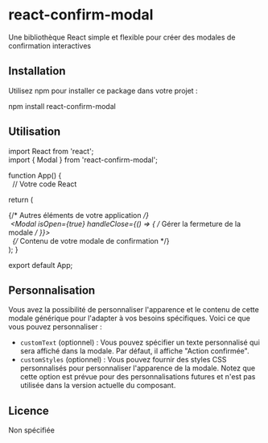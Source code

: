 # react-confirm-modal
Une bibliothèque React simple et flexible pour créer des modales de confirmation interactives

## Installation
Utilisez npm pour installer ce package dans votre projet :

npm install react-confirm-modal

## Utilisation
import React from 'react';  
import { Modal } from 'react-confirm-modal';

function App() {  
&nbsp;&nbsp;// Votre code React

  return (
    <div>
      {/* Autres éléments de votre application */}  
      &nbsp;<Modal isOpen={true} handleClose={() => {          /* Gérer la fermeture de la modale */ }}>  
        &nbsp;&nbsp;{/* Contenu de votre modale de confirmation */}
      </Modal>
    </div>
  );
}

export default App;


## Personnalisation

Vous avez la possibilité de personnaliser l'apparence et le contenu de cette modale générique pour l'adapter à vos besoins spécifiques. Voici ce que vous pouvez personnaliser :

- `customText` (optionnel) : Vous pouvez spécifier un texte personnalisé qui sera affiché dans la modale. Par défaut, il affiche "Action confirmée".
- `customStyles` (optionnel) : Vous pouvez fournir des styles CSS personnalisés pour personnaliser l'apparence de la modale. Notez que cette option est prévue pour des personnalisations futures et n'est pas utilisée dans la version actuelle du composant.

## Licence

Non spécifiée

